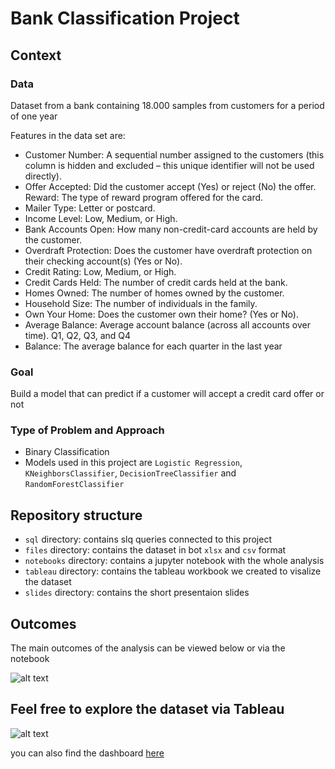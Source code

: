 # Bank Classification Project

## Context

### Data
Dataset from a bank containing 18.000 samples from customers for a period of one year

Features in the data set are:
- Customer Number: A sequential number assigned to the customers (this column is hidden and excluded – this unique identifier will not be used directly).
- Offer Accepted: Did the customer accept (Yes) or reject (No) the offer. Reward: The type of reward program offered for the card.
- Mailer Type: Letter or postcard.
- Income Level: Low, Medium, or High.
- Bank Accounts Open: How many non-credit-card accounts are held by the customer.
- Overdraft Protection: Does the customer have overdraft protection on their checking account(s) (Yes or No).
- Credit Rating: Low, Medium, or High.
- Credit Cards Held: The number of credit cards held at the bank.
- Homes Owned: The number of homes owned by the customer.
- Household Size: The number of individuals in the family.
- Own Your Home: Does the customer own their home? (Yes or No).
- Average Balance: Average account balance (across all accounts over time). Q1, Q2, Q3, and Q4
- Balance: The average balance for each quarter in the last year


### Goal 
Build a model that can predict if a customer will accept a credit card offer or not

### Type of Problem and Approach
- Binary Classification 
- Models used in this project are `Logistic Regression`, `KNeighborsClassifier`, `DecisionTreeClassifier` and `RandomForestClassifier`


## Repository structure

- `sql` directory: contains slq queries connected to this project
- `files` directory: contains the dataset in bot `xlsx` and `csv` format
- `notebooks` directory: contains a jupyter notebook with the whole analysis
- `tableau` directory: contains the tableau workbook we created to visalize the dataset
- `slides` directory: contains the short presentaion slides

## Outcomes

The main outcomes of the analysis can be viewed below or via the notebook

![alt text](https://raw.githubusercontent.com/nataschaberg/mid_data_classification/master/model_results.png)



## Feel free to explore the dataset via Tableau
![alt text](https://github.com/nataschaberg/mid_data_classification/blob/master/dashboard_bank_classification.png)


you can also find the dashboard [here](https://public.tableau.com/app/profile/natascha2339/viz/ProjectwNatascha_ver3/Dashboard3) 
